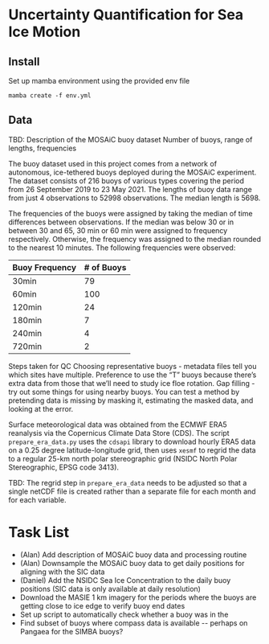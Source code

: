 # Uncertainty Quantification for Sea Ice Motion

## Install
Set up mamba environment using the provided env file
```
mamba create -f env.yml
```

## Data
TBD: Description of the MOSAiC buoy dataset
Number of buoys, range of lengths, frequencies

The buoy dataset used in this project comes from a network of autonomous, ice-tethered buoys deployed during the MOSAiC experiment. The dataset consists of 216 buoys of various types covering the period from 26 September 2019 to 23 May 2021. The lengths of buoy data range from just 4 observations to 52998 observations. The median length is 5698.

The frequencies of the buoys were assigned by taking the median of time differences between observations. If the median was below 30 or in between 30 and 65, 30 min or 60 min were assigned to frequency respectively. Otherwise, the frequency was assigned to the median rounded to the nearest 10 minutes. The following frequencies were observed:

| Buoy Frequency  | # of Buoys |
| ------------- | ------------- |
| 30min  | 79 |
| 60min  | 100 |
| 120min  |  24 |
| 180min  | 7 |
| 240min  | 4 |
| 720min  | 2  |

Steps taken for QC
Choosing representative buoys - metadata files tell you which sites have multiple. Preference to use the “T” buoys because there’s extra data from those that we’ll need to study ice floe rotation.
Gap filling - try out some things for using nearby buoys. You can test a method by pretending data is missing by masking it, estimating the masked data, and looking at the error. 


Surface meteorological data was obtained from the ECMWF ERA5 reanalysis via the Copernicus Climate Data Store (CDS). The script `prepare_era_data.py` uses the `cdsapi` library to download hourly ERA5 data on a 0.25 degree latitude-longitude grid, then uses `xesmf` to regrid the data to a regular 25-km north polar stereographic grid (NSIDC North Polar Stereographic, EPSG code 3413).

TBD: The regrid step in `prepare_era_data` needs to be adjusted so that a single netCDF file is created rather than a separate file for each month and for each variable.


# Task List
* (Alan) Add description of MOSAiC buoy data and processing routine
* (Alan) Downsample the MOSAiC buoy data to get daily positions for aligning with the SIC data
* (Daniel) Add the NSIDC Sea Ice Concentration to the daily buoy positions (SIC data is only available at daily resolution)
* Download the MASIE 1 km imagery for the periods where the buoys are getting close to ice edge to verify buoy end dates
* Set up script to automatically check whether a buoy was in the 
* Find subset of buoys where compass data is available -- perhaps on Pangaea for the SIMBA buoys?
